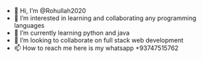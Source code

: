 - 👋 Hi, I’m @Rohullah2020
- 👀 I’m interested in learning and collaborating any programming languages
- 🌱 I’m currently learning python and java
- 💞️ I’m looking to collaborate on full stack web development 
- 📫 How to reach me here is my whatsapp +93747515762

<!---
Rohullah2020/Rohullah2020 is a ✨ special ✨ repository because its `README.md` (this file) appears on your GitHub profile.
You can click the Preview link to take a look at your changes.
--->
